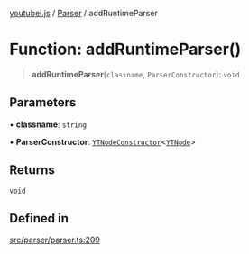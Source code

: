 [youtubei.js](../../../README.md) / [Parser](../README.md) / addRuntimeParser

# Function: addRuntimeParser()

> **addRuntimeParser**(`classname`, `ParserConstructor`): `void`

## Parameters

• **classname**: `string`

• **ParserConstructor**: [`YTNodeConstructor`](../../Helpers/interfaces/YTNodeConstructor.md)\<[`YTNode`](../../Helpers/classes/YTNode.md)\>

## Returns

`void`

## Defined in

[src/parser/parser.ts:209](https://github.com/LuanRT/YouTube.js/blob/305a398158a6cac82e6ef288fed4bf1661c89d52/src/parser/parser.ts#L209)
